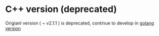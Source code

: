 # C++ version (deprecated)

Origianl version ( ~ v2.1.1 ) is deprecated, continue to develop in [golang version](../../v3/README.md)
